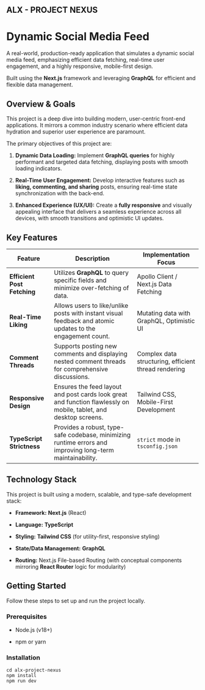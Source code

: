 ## ALX - PROJECT NEXUS

# Dynamic Social Media Feed

A real-world, production-ready application that simulates a dynamic social media feed, emphasizing efficient data fetching, real-time user engagement, and a highly responsive, mobile-first design.

Built using the **Next.js** framework and leveraging **GraphQL** for efficient and flexible data management.

## Overview & Goals

This project is a deep dive into building modern, user-centric front-end applications. It mirrors a common industry scenario where efficient data hydration and superior user experience are paramount.

The primary objectives of this project are:

1. **Dynamic Data Loading:** Implement **GraphQL queries** for highly performant and targeted data fetching, displaying posts with smooth loading indicators.

2. **Real-Time User Engagement:** Develop interactive features such as **liking, commenting, and sharing** posts, ensuring real-time state synchronization with the back-end.

3. **Enhanced Experience (UX/UI):** Create a **fully responsive** and visually appealing interface that delivers a seamless experience across all devices, with smooth transitions and optimistic UI updates.

## Key Features

| Feature                     | Description                                                                                                       | Implementation Focus                                 |
| --------------------------- | ----------------------------------------------------------------------------------------------------------------- | ---------------------------------------------------- |
| **Efficient Post Fetching** | Utilizes **GraphQL** to query specific fields and minimize over-fetching of data.                                 | Apollo Client / Next.js Data Fetching                |
| **Real-Time Liking**        | Allows users to like/unlike posts with instant visual feedback and atomic updates to the engagement count.        | Mutating data with GraphQL, Optimistic UI            |
| **Comment Threads**         | Supports posting new comments and displaying nested comment threads for comprehensive discussions.                | Complex data structuring, efficient thread rendering |
| **Responsive Design**       | Ensures the feed layout and post cards look great and function flawlessly on mobile, tablet, and desktop screens. | Tailwind CSS, Mobile-First Development               |
| **TypeScript Strictness**   | Provides a robust, type-safe codebase, minimizing runtime errors and improving long-term maintainability.         | `strict` mode in `tsconfig.json`                     |

## Technology Stack

This project is built using a modern, scalable, and type-safe development stack:

- **Framework:** **Next.js** (React)

- **Language:** **TypeScript**

- **Styling:** **Tailwind CSS** (for utility-first, responsive styling)

- **State/Data Management:** **GraphQL**

- **Routing:** Next.js File-based Routing (with conceptual components mirroring **React Router** logic for modularity)

## Getting Started

Follow these steps to set up and run the project locally.

### Prerequisites

- Node.js (v18+)

- npm or yarn

### Installation

```
cd alx-project-nexus
npm install
npm run dev
```
